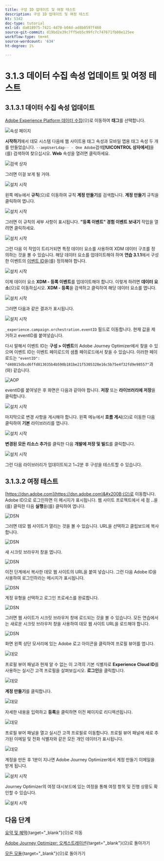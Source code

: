 ```yaml
---
title: 구성 ID 업데이트 및 여정 테스트
description: 구성 ID 업데이트 및 여정 테스트
kt: 5342
doc-type: tutorial
exl-id: da018975-7421-4d70-b04d-ad8b0597f460
source-git-commit: d19bd2e39c7ff5eb5c99fc7c747671fb80e125ee
workflow-type: tm+mt
source-wordcount: '634'
ht-degree: 1%

---
```


# 3.1.3 데이터 수집 속성 업데이트 및 여정 테스트

## 3.1.3.1 데이터 수집 속성 업데이트

[Adobe Experience Platform 데이터 수집](https://experience.adobe.com/data-collection/home)&#x200B;(으)로 이동하여 **태그**&#x200B;를 선택합니다.

![속성 페이지](./../../../../modules/delivery-activation/datacollection/dc1.1/images/launch1.png)

**시작하기**&#x200B;에서 데모 시스템 다음에 웹 사이트용 태그 속성과 모바일 앱용 태그 속성 두 개를 만들었습니다. `--aepUserLdap-- - One Adobe`검색&#x200B;**[!UICONTROL 상자에서]**&#x200B;을(를) 검색하여 찾으십시오. **Web** 속성을 열려면 클릭하세요.

![검색 상자](./../../../../modules/delivery-activation/datacollection/dc1.1/images/property6.png)

그러면 이걸 보게 될 거야.

![설치 시작](./images/rule1.png)

왼쪽 메뉴에서 **규칙**(으)로 이동하여 규칙 **계정 만들기**&#x200B;를 검색합니다. **계정 만들기** 규칙을 클릭하여 엽니다.

![설치 시작](./images/rule2.png)

그러면 이 규칙의 세부 사항이 표시됩니다. **&quot;등록 이벤트&quot; 경험 이벤트 보내기** 작업을 열려면 클릭하세요.

![설치 시작](./images/rule3.png)

그런 다음 이 작업이 트리거되면 특정 데이터 요소를 사용하여 XDM 데이터 구조를 정의하는 것을 볼 수 있습니다. 해당 데이터 요소를 업데이트해야 하며 **연습 3.1.1**&#x200B;에서 구성한 이벤트의 [이벤트 ID](./ex1.md)을(를) 정의해야 합니다.

![설치 시작](./images/rule4.png)

이제 데이터 요소 **XDM - 등록 이벤트**&#x200B;를 업데이트해야 합니다. 이렇게 하려면 **데이터 요소**(으)로 이동하십시오. **XDM - 등록**&#x200B;을 검색하고 클릭하여 해당 데이터 요소를 엽니다.

![설치 시작](./images/rule5.png)

그러면 다음과 같은 결과가 표시됩니다.

![설치 시작](./images/rule6.png)

`_experience.campaign.orchestration.eventID` 필드로 이동합니다. 현재 값을 제거하고 eventID를 붙여넣습니다.

다시 말해서 이벤트 ID는 **구성 > 이벤트**&#x200B;의 Adobe Journey Optimizer에서 찾을 수 있으며 이벤트 ID는 이벤트 페이로드의 샘플 페이로드에서 찾을 수 있습니다. 이러한 페이로드는 `"eventID": "d40815dbcd6ffd813035b4b590b181be21f5305328e16c5b75e4f32fd9e98557"`과(와) 같습니다.

![AOP](./images/payloadeventID.png)

eventID를 붙여넣은 후 화면은 다음과 같아야 합니다. **저장** 또는 **라이브러리에 저장**&#x200B;을 클릭합니다.

![설치 시작](./images/rule7.png)

마지막으로 변경 사항을 게시해야 합니다. 왼쪽 메뉴에서 **흐름 게시**(으)로 이동한 다음 클릭하여 **기본** 라이브러리를 엽니다.

![설치 시작](./images/rule8.png)

**변경된 모든 리소스 추가**&#x200B;를 클릭한 다음 **개발에 저장 및 빌드**&#x200B;를 클릭합니다.

![설치 시작](./images/rule9.png)

그런 다음 라이브러리가 업데이트되고 1~2분 후 구성을 테스트할 수 있습니다.

## 3.1.3.2 여정 테스트

[https://dsn.adobe.com](https://dsn.adobe.com)&#x200B;(으)로 이동합니다. Adobe ID으로 로그인하면 이 메시지가 표시됩니다. 웹 사이트 프로젝트에서 세 점 **..**&#x200B;을(를) 클릭한 다음 **실행**&#x200B;을(를) 클릭하여 엽니다.

![DSN](./../../datacollection/dc1.1/images/web8.png)

그러면 데모 웹 사이트가 열리는 것을 볼 수 있습니다. URL을 선택하고 클립보드에 복사합니다.

![DSN](../../../getting-started/gettingstarted/images/web3.png)

새 시크릿 브라우저 창을 엽니다.

![DSN](../../../getting-started/gettingstarted/images/web4.png)

이전 단계에서 복사한 데모 웹 사이트의 URL을 붙여 넣습니다. 그런 다음 Adobe ID을 사용하여 로그인하라는 메시지가 표시됩니다.

![DSN](../../../getting-started/gettingstarted/images/web5.png)

계정 유형을 선택하고 로그인 프로세스를 완료합니다.

![DSN](../../../getting-started/gettingstarted/images/web6.png)

그러면 웹 사이트가 시크릿 브라우저 창에 로드되는 것을 볼 수 있습니다. 모든 연습에서는 새로운 시크릿 브라우저 창을 사용하여 데모 웹 사이트 URL을 로드해야 합니다.

![DSN](../../../getting-started/gettingstarted/images/web7.png)

화면 왼쪽 상단 모서리에 있는 Adobe 로고 아이콘을 클릭하여 프로필 뷰어를 엽니다.

![데모](./../../../../modules/delivery-activation/datacollection/dc1.2/images/pv1.png)

프로필 뷰어 패널과 현재 알 수 없는 이 고객의 기본 식별자로 **Experience Cloud ID**&#x200B;를 사용하는 실시간 고객 프로필을 살펴보십시오. **로그인**&#x200B;을 클릭합니다.

![데모](./../../../../modules/delivery-activation/datacollection/dc1.2/images/pv2.png)

**계정 만들기**&#x200B;를 클릭합니다.

![데모](./../../../../modules/delivery-activation/datacollection/dc1.2/images/pv9.png)

자세한 내용을 입력하고 **등록**&#x200B;을 클릭하면 이전 페이지로 리디렉션됩니다.

![데모](./../../../../modules/delivery-activation/datacollection/dc1.2/images/pv10.png)

프로필 뷰어 패널을 열고 실시간 고객 프로필로 이동합니다. 프로필 뷰어 패널에 새로 추가된 이메일 및 전화 식별자와 같은 모든 개인 데이터가 표시됩니다.

![데모](./../../../../modules/delivery-activation/datacollection/dc1.2/images/pv11.png)

계정을 만든 후 1분이 지나면 Adobe Journey Optimizer에서 계정 만들기 이메일을 받게 됩니다.

![설치 시작](./images/email.png)

Journey Optimizer의 여정 대시보드에 있는 여정을 통해 여정 항목 및 진행 상황도 확인할 수 있습니다.

![설치 시작](./images/emaildash.png)

## 다음 단계

[요약 및 혜택](./summary.md){target="_blank"}(으)로 이동

[Adobe Journey Optimizer: 오케스트레이션](./journey-orchestration-create-account.md){target="_blank"}(으)로 돌아가기

[모든 모듈](./../../../../overview.md){target="_blank"}(으)로 돌아가기
